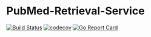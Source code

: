 # PubMed-Retrieval-Service

[![Build Status](https://travis-ci.org/wcmc-its/pubmed-retrieval-service.svg?branch=master)](https://travis-ci.org/wcmc-its/pubmed-retrieval-service)
[![codecov](https://codecov.io/gh/wcmc-its/pubmed-retrieval-service/branch/master/graph/badge.svg)](https://codecov.io/gh/wcmc-its/pubmed-retrieval-service)
[![Go Report Card](https://goreportcard.com/badge/github.com/wcmc-its/pubmed-retrieval-service)](https://goreportcard.com/report/github.com/wcmc-its/pubmed-retrieval-service)
